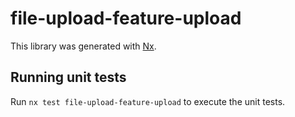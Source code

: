 # file-upload-feature-upload

This library was generated with [Nx](https://nx.dev).

## Running unit tests

Run `nx test file-upload-feature-upload` to execute the unit tests.
